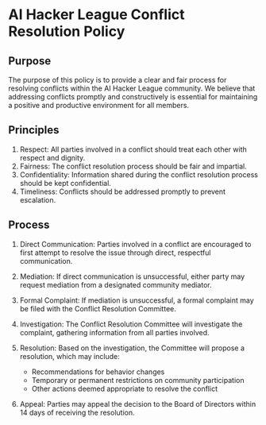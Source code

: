 # AI Hacker League Conflict Resolution Policy

## Purpose

The purpose of this policy is to provide a clear and fair process for resolving conflicts within the AI Hacker League community. We believe that addressing conflicts promptly and constructively is essential for maintaining a positive and productive environment for all members.

## Principles

1. Respect: All parties involved in a conflict should treat each other with respect and dignity.
2. Fairness: The conflict resolution process should be fair and impartial.
3. Confidentiality: Information shared during the conflict resolution process should be kept confidential.
4. Timeliness: Conflicts should be addressed promptly to prevent escalation.

## Process

1. Direct Communication: Parties involved in a conflict are encouraged to first attempt to resolve the issue through direct, respectful communication.

2. Mediation: If direct communication is unsuccessful, either party may request mediation from a designated community mediator.

3. Formal Complaint: If mediation is unsuccessful, a formal complaint may be filed with the Conflict Resolution Committee.

4. Investigation: The Conflict Resolution Committee will investigate the complaint, gathering information from all parties involved.

5. Resolution: Based on the investigation, the Committee will propose a resolution, which may include:
   - Recommendations for behavior changes
   - Temporary or permanent restrictions on community participation
   - Other actions deemed appropriate to resolve the conflict

6. Appeal: Parties may appeal the decision to the Board of Directors within 14 days of receiving the resolution.

